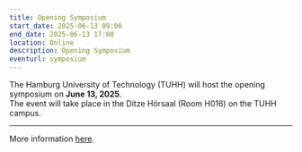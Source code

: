 ```yaml
---
title: Opening Symposium
start_date: 2025-06-13 09:00
end_date: 2025-06-13 17:00
location: Online
description: Opening Symposium
eventurl: symposium
---
```


The Hamburg University of Technology (TUHH) will host the opening symposium on
<strong>June 13, 2025</strong>.<br>
The event will take place in the Ditze Hörsaal (Room H016) on the TUHH campus.
<hr>
More information <a href="symposium">here</a>.
